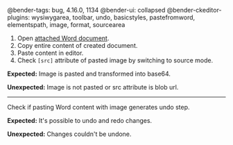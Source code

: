 @bender-tags: bug, 4.16.0, 1134
@bender-ui: collapsed
@bender-ckeditor-plugins: wysiwygarea, toolbar, undo, basicstyles, pastefromword, elementspath, image, format, sourcearea

1. Open [attached Word document](_assets/Image_safari.docx).
1. Copy entire content of created document.
1. Paste content in editor.
1. Check `[src]` attribute of pasted image by switching to source mode.

**Expected:** Image is pasted and transformed into base64.

**Unexpected:** Image is not pasted or src attribute is blob url.

---

Check if pasting Word content with image generates undo step.

**Expected:** It's possible to undo and redo changes.

**Unexpected:** Changes couldn't be undone.
